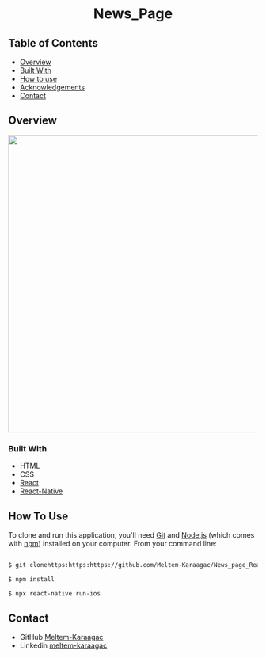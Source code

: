 

<h1 align="center">News_Page</h1>




## Table of Contents

- [Overview](#overview)
- [Built With](#built-with)
- [How to use](#how-to-use)
- [Acknowledgements](#acknowledgements)
- [Contact](#contact)

<!-- OVERVIEW -->

## Overview

  <img  src='./overview/news_page.gif' height=600>



### Built With


- HTML
- CSS
- [React]( https://reactjs.org/)
- [React-Native](https://reactnative.dev/)


## How To Use



To clone and run this application, you'll need [Git](https://git-scm.com) and [Node.js](https://nodejs.org/en/download/) (which comes with [npm](http://npmjs.com)) installed on your computer. From your command line:

```bash

$ git clonehttps:https:https://github.com/Meltem-Karaagac/News_page_ReactNative

$ npm install

$ npx react-native run-ios

```




## Contact

- GitHub [Meltem-Karaagac](https://github.com/Meltem-Karaagac)
- Linkedin [meltem-karaagac](https://www.linkedin.com/in/meltem-karaagac/)

